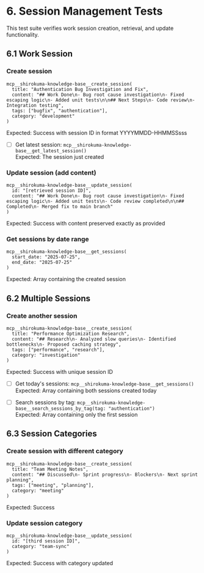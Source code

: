 # 6. Session Management Tests

This test suite verifies work session creation, retrieval, and update functionality.

## 6.1 Work Session

### Create session
```
mcp__shirokuma-knowledge-base__create_session(
  title: "Authentication Bug Investigation and Fix",
  content: "## Work Done\n- Bug root cause investigation\n- Fixed escaping logic\n- Added unit tests\n\n## Next Steps\n- Code review\n- Integration testing",
  tags: ["bugfix", "authentication"],
  category: "development"
)
```
Expected: Success with session ID in format YYYYMMDD-HHMMSSsss

- [ ] Get latest session: `mcp__shirokuma-knowledge-base__get_latest_session()`  
      Expected: The session just created

### Update session (add content)
```
mcp__shirokuma-knowledge-base__update_session(
  id: "[retrieved session ID]",
  content: "## Work Done\n- Bug root cause investigation\n- Fixed escaping logic\n- Added unit tests\n- Code review completed\n\n## Completed\n- Merged fix to main branch"
)
```
Expected: Success with content preserved exactly as provided

### Get sessions by date range
```
mcp__shirokuma-knowledge-base__get_sessions(
  start_date: "2025-07-25",
  end_date: "2025-07-25"
)
```
Expected: Array containing the created session

## 6.2 Multiple Sessions

### Create another session
```
mcp__shirokuma-knowledge-base__create_session(
  title: "Performance Optimization Research",
  content: "## Research\n- Analyzed slow queries\n- Identified bottlenecks\n- Proposed caching strategy",
  tags: ["performance", "research"],
  category: "investigation"
)
```
Expected: Success with unique session ID

- [ ] Get today's sessions: `mcp__shirokuma-knowledge-base__get_sessions()`  
      Expected: Array containing both sessions created today

- [ ] Search sessions by tag: `mcp__shirokuma-knowledge-base__search_sessions_by_tag(tag: "authentication")`  
      Expected: Array containing only the first session

## 6.3 Session Categories

### Create session with different category
```
mcp__shirokuma-knowledge-base__create_session(
  title: "Team Meeting Notes",
  content: "## Discussed\n- Sprint progress\n- Blockers\n- Next sprint planning",
  tags: ["meeting", "planning"],
  category: "meeting"
)
```
Expected: Success

### Update session category
```
mcp__shirokuma-knowledge-base__update_session(
  id: "[third session ID]",
  category: "team-sync"
)
```
Expected: Success with category updated